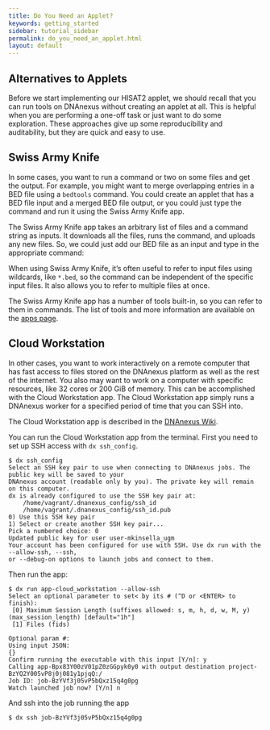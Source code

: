 ```yaml
---
title: Do You Need an Applet?
keywords: getting_started
sidebar: tutorial_sidebar
permalink: do_you_need_an_applet.html
layout: default
---
```


##  Alternatives to Applets

Before we start implementing our HISAT2 applet, we should recall that you can
run tools on DNAnexus without creating an applet at all. This is helpful when
you are performing a one-off task or just want to do some exploration. These
approaches give up some reproducibility and auditability, but they are quick
and easy to use.

##  Swiss Army Knife

In some cases, you want to run a command or two on some files and get the
output. For example, you might want to merge overlapping entries in a BED file
using a `bedtools` command. You could create an applet that has a BED file input
and a merged BED file output, or you could just type the command and run it using
the Swiss Army Knife app.

The Swiss Army Knife app takes an arbitrary list of files and a command string as
inputs. It downloads all the files, runs the command, and uploads any new files.
So, we could just add our BED file as an input and type in the appropriate command:

When using Swiss Army Knife, it’s often useful to refer to input files using wildcards, like
`*.bed`, so the command can be independent of the specific input files. It also
allows you to refer to multiple files at once.

The Swiss Army Knife app has a number of tools built-in, so you can refer to them
in commands. The list of tools and more information are available on the
[apps page](https://platform.dnanexus.com/app/swiss-army-knife).

##  Cloud Workstation

In other cases, you want to work interactively on a remote computer that has fast
access to files stored on the DNAnexus platform as well as the rest of the internet.
You also may want to work on a computer with specific resources, like 32 cores or
200 GiB of memory. This can be accomplished with the Cloud Workstation app. The
Cloud Workstation app simply runs a DNAnexus worker for a specified period of time
that you can SSH into.

The Cloud Workstation app is described in the
[DNAnexus Wiki](https://wiki.dnanexus.com/Developer-Tutorials/Cloud-Workstations).

You can run the Cloud Workstation app from the terminal. First you need to set up
SSH access with `dx ssh_config`.

```shell
$ dx ssh_config
Select an SSH key pair to use when connecting to DNAnexus jobs. The public key will be saved to your
DNAnexus account (readable only by you). The private key will remain on this computer.                          
dx is already configured to use the SSH key pair at:
    /home/vagrant/.dnanexus_config/ssh_id
    /home/vagrant/.dnanexus_config/ssh_id.pub
0) Use this SSH key pair
1) Select or create another SSH key pair...                                                                                         
Pick a numbered choice: 0
Updated public key for user user-mkinsella_ugm
Your account has been configured for use with SSH. Use dx run with the --allow-ssh, --ssh,
or --debug-on options to launch jobs and connect to them.
```

Then run the app:

```shell
$ dx run app-cloud_workstation --allow-ssh                                                
Select an optional parameter to set< by its # (^D or <ENTER> to finish):        
 [0] Maximum Session Length (suffixes allowed: s, m, h, d, w, M, y) (max_session_length) [default="1h"]                             
 [1] Files (fids)                                         
              
Optional param #:
Using input JSON:
{}                                                                                                                                  
Confirm running the executable with this input [Y/n]: y                                                                             
Calling app-Bpx83Y00zV01pZ0zGGpyk0y0 with output destination project-BzYQ2Y005vP8j0j081y1pjqQ:/                                     
Job ID: job-BzYVf3j05vP5bQxz15q4g0pg                                                                                                
Watch launched job now? [Y/n] n
```

And ssh into the job running the app

```shell
$ dx ssh job-BzYVf3j05vP5bQxz15q4g0pg
```
